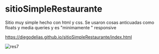 # sitioSimpleRestaurante

Sitio muy simple hecho con html y css. Se usaron cosas anticuadas como floats y media queries y es "minimamente " responsive

https://diegodelias.github.io/sitioSimpleRestaurante/index.html




![res7](https://user-images.githubusercontent.com/34484881/73115295-d557b180-3f02-11ea-8fcf-c405e7c99175.png)

